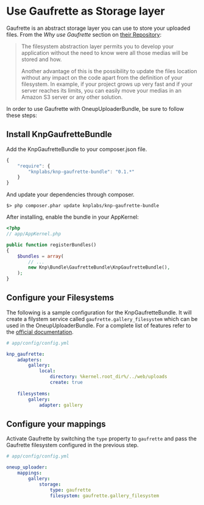 Use Gaufrette as Storage layer
==============================

Gaufrette is an abstract storage layer you can use to store your uploaded files. From the _Why use Gaufrette_ section on [their Repository](https://github.com/KnpLabs/Gaufrette):

> The filesystem abstraction layer permits you to develop your application without the need to know were all those medias will be stored and how.
>
> Another advantage of this is the possibility to update the files location without any impact on the code apart from the definition of your filesystem. In example, if your project grows up very fast and if your server reaches its limits, you can easily move your medias in an Amazon S3 server or any other solution.

In order to use Gaufrette with OneupUploaderBundle, be sure to follow these steps:

## Install KnpGaufretteBundle

Add the KnpGaufretteBundle to your composer.json file.

```js
{
    "require": {
        "knplabs/knp-gaufrette-bundle": "0.1.*"
    }
}
```

And update your dependencies through composer.

    $> php composer.phar update knplabs/knp-gaufrette-bundle

After installing, enable the bundle in your AppKernel:

``` php
<?php
// app/AppKernel.php

public function registerBundles()
{
    $bundles = array(
        // ...
        new Knp\Bundle\GaufretteBundle\KnpGaufretteBundle(),
    );
}
```

## Configure your Filesystems

The following is a sample configuration for the KnpGaufretteBundle. It will create a filystem service called `gaufrette.gallery_filesystem` which can be used in the OneupUploaderBundle. For a complete list of features refer to the [official documentation](https://github.com/KnpLabs/KnpGaufretteBundle).

```yml
# app/config/config.yml

knp_gaufrette:
    adapters:
        gallery:
            local:
                directory: %kernel.root_dir%/../web/uploads
                create: true
    
    filesystems:
        gallery:
            adapter: gallery
```

## Configure your mappings

Activate Gaufrette by switching the `type` property to `gaufrette` and pass the Gaufrette filesystem configured in the previous step.

```yml
# app/config/config.yml

oneup_uploader:
    mappings:
        gallery:
            storage:
                type: gaufrette
                filesystem: gaufrette.gallery_filesystem 
```

